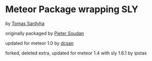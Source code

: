 # Meteor Package wrapping SLY

by [Tomas Sardyha](https://twitter.com/darsain)

originally packaged by [Pieter Soudan](https://github.com/Sewdn/meteor-sly)

updated for meteor 1.0 by [dcsan](https://github.com/Sewdn/meteor-sly)

forked, deleted extra, updated for meteor 1.4 with sly 1.6.1 by ipstas

